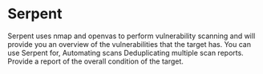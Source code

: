 # Serpent

Serpent uses nmap and openvas to perform vulnerability scanning and will provide you an overview of the vulnerabilities that the target has.
You can use Serpent for,
  Automating scans
  Deduplicating multiple scan reports.
  Provide a report of the overall condition of the target.
  
 

